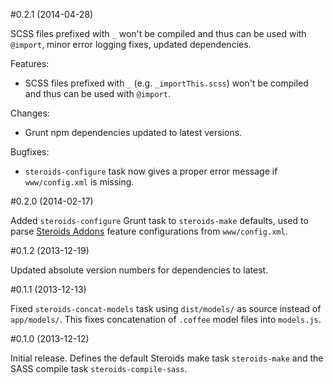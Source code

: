 #0.2.1 (2014-04-28)

SCSS files prefixed with `_` won't be compiled and thus can be used with `@import`, minor error logging fixes, updated dependencies.

Features:
- SCSS files prefixed with `_` (e.g. `_importThis.scss`) won't be compiled and thus can be used with `@import`.

Changes:
- Grunt npm dependencies updated to latest versions.

Bugfixes:
- `steroids-configure` task now gives a proper error message if `www/config.xml` is missing.

#0.2.0 (2014-02-17)

Added `steroids-configure` Grunt task to `steroids-make` defaults, used to parse [Steroids Addons](http://www.appgyver.com/steroids/addons) feature configurations from `www/config.xml`.

#0.1.2 (2013-12-19)

Updated absolute version numbers for dependencies to latest.

#0.1.1 (2013-12-13)

Fixed `steroids-concat-models` task using `dist/models/` as source instead of `app/models/`. This fixes concatenation of `.coffee` model files into `models.js`.

#0.1.0 (2013-12-12)

Initial release. Defines the default Steroids make task `steroids-make` and the SASS compile task `steroids-compile-sass`.
